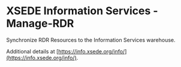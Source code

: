 # XSEDE Information Services - Manage-RDR

Synchronize RDR Resources to the Information Services warehouse.

Additional details at [https://info.xsede.org/info/](https://info.xsede.org/info/).
